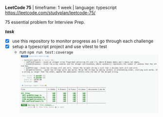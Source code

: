 **LeetCode 75** | timeframe: 1 week | language: typescript
https://leetcode.com/studyplan/leetcode-75/

75 essential problem for Interview Prep. 

***task***
- [x] use this repository to monitor progress as I go through each challenge
- [x] setup a typescript project and use vitest to test
  * run ```npm run test:coverage```
  ![](tests/coverage.png)
